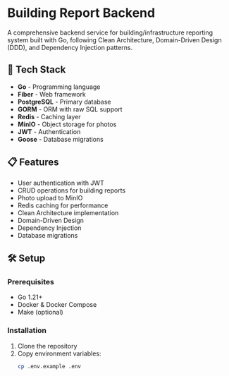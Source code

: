# Building Report Backend

A comprehensive backend service for building/infrastructure reporting system built with Go, following Clean Architecture, Domain-Driven Design (DDD), and Dependency Injection patterns.

## 🚀 Tech Stack

- **Go** - Programming language
- **Fiber** - Web framework
- **PostgreSQL** - Primary database
- **GORM** - ORM with raw SQL support
- **Redis** - Caching layer
- **MinIO** - Object storage for photos
- **JWT** - Authentication
- **Goose** - Database migrations

## 📋 Features

- User authentication with JWT
- CRUD operations for building reports
- Photo upload to MinIO
- Redis caching for performance
- Clean Architecture implementation
- Domain-Driven Design
- Dependency Injection
- Database migrations

## 🛠️ Setup

### Prerequisites

- Go 1.21+
- Docker & Docker Compose
- Make (optional)

### Installation

1. Clone the repository
2. Copy environment variables:
   ```bash
   cp .env.example .env